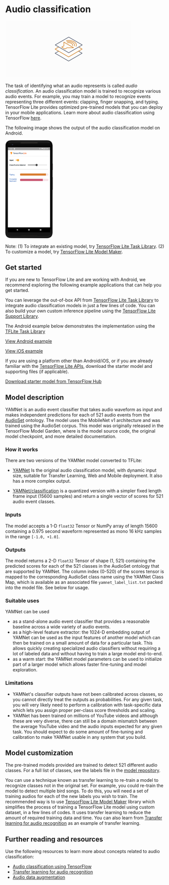 # Audio classification

<img src="../images/audio.png" class="attempt-right">

The task of identifying what an audio represents is called _audio
classification_. An audio classification model is trained to recognize various
audio events. For example, you may train a model to recognize events
representing three different events: clapping, finger snapping, and typing.
TensorFlow Lite provides optimized pre-trained models that you can deploy in
your mobile applications. Learn more about audio classification using TensorFlow
[here](https://www.tensorflow.org/tutorials/audio/simple_audio).

The following image shows the output of the audio classification model on
Android.

<img src="images/android_audio_classification.png" alt="Screenshot of Android example" width="30%">

Note: (1) To integrate an existing model, try
[TensorFlow Lite Task Library](https://www.tensorflow.org/lite/inference_with_metadata/task_library/audio_classifier).
(2) To customize a model, try
[TensorFlow Lite Model Maker](https://www.tensorflow.org/lite/models/modify/model_maker/audio_classification).

## Get started

If you are new to TensorFlow Lite and are working with Android, we recommend
exploring the following example applications that can help you get started.

You can leverage the out-of-box API from
[TensorFlow Lite Task Library](../../inference_with_metadata/task_library/audio_classifier.md)
to integrate audio classification models in just a few lines of code. You can
also build your own custom inference pipeline using the
[TensorFlow Lite Support Library](https://github.com/tensorflow/tensorflow/blob/master/tensorflow/lite/g3doc/inference_with_metadata/lite_support.md).

The Android example below demonstrates the implementation using the
[TFLite Task Library](https://github.com/tensorflow/examples/tree/master/lite/examples/audio_classification/android)

<a class="button button-primary" href="https://github.com/tensorflow/examples/tree/master/lite/examples/audio_classification/android">View
Android example</a>

<a class="button button-primary" href="https://github.com/tensorflow/examples/tree/master/lite/examples/sound_classification/ios">View
iOS example</a>

If you are using a platform other than Android/iOS, or if you are already
familiar with the
[TensorFlow Lite APIs](https://www.tensorflow.org/api_docs/python/tf/lite),
download the starter model and supporting files (if applicable).

<a class="button button-primary" href="https://tfhub.dev/google/lite-model/yamnet/classification/tflite/1?lite-format=tflite">Download
starter model from TensorFlow Hub</a>

## Model description

YAMNet is an audio event classifier that takes audio waveform as input and makes
independent predictions for each of 521 audio events from the
[AudioSet](https://g.co/audioset) ontology. The model uses the MobileNet v1
architecture and was trained using the AudioSet corpus. This model was
originally released in the TensorFlow Model Garden, where is the model source
code, the original model checkpoint, and more detailed documentation.

### How it works

There are two versions of the YAMNet model converted to TFLite:

*   [YAMNet](https://tfhub.dev/google/yamnet/1) Is the original audio
    classification model, with dynamic input size, suitable for Transfer
    Learning, Web and Mobile deployment. It also has a more complex output.

*   [YAMNet/classification](https://tfhub.dev/google/lite-model/yamnet/classification/tflite/1)
    is a quantized version with a simpler fixed length frame input (15600
    samples) and return a single vector of scores for 521 audio event classes.

### Inputs

The model accepts a 1-D `float32` Tensor or NumPy array of length 15600
containing a 0.975 second waveform represented as mono 16 kHz samples in the
range `[-1.0, +1.0]`.

### Outputs

The model returns a 2-D `float32` Tensor of shape (1, 521) containing the
predicted scores for each of the 521 classes in the AudioSet ontology that are
supported by YAMNet. The column index (0-520) of the scores tensor is mapped to
the corresponding AudioSet class name using the YAMNet Class Map, which is
available as an associated file `yamnet_label_list.txt` packed into the model
file. See below for usage.

### Suitable uses

YAMNet can be used

*   as a stand-alone audio event classifier that provides a reasonable baseline
    across a wide variety of audio events.
*   as a high-level feature extractor: the 1024-D embedding output of YAMNet can
    be used as the input features of another model which can then be trained on
    a small amount of data for a particular task. This allows quickly creating
    specialized audio classifiers without requiring a lot of labeled data and
    without having to train a large model end-to-end.
*   as a warm start: the YAMNet model parameters can be used to initialize part
    of a larger model which allows faster fine-tuning and model exploration.

### Limitations

*   YAMNet's classifier outputs have not been calibrated across classes, so you
    cannot directly treat the outputs as probabilities. For any given task, you
    will very likely need to perform a calibration with task-specific data which
    lets you assign proper per-class score thresholds and scaling.
*   YAMNet has been trained on millions of YouTube videos and although these are
    very diverse, there can still be a domain mismatch between the average
    YouTube video and the audio inputs expected for any given task. You should
    expect to do some amount of fine-tuning and calibration to make YAMNet
    usable in any system that you build.

## Model customization

The pre-trained models provided are trained to detect 521 different audio
classes. For a full list of classes, see the labels file in the
<a href="https://github.com/tensorflow/models/blob/master/research/audioset/yamnet/yamnet_class_map.csv">model
repository</a>.

You can use a technique known as transfer learning to re-train a model to
recognize classes not in the original set. For example, you could re-train the
model to detect multiple bird songs. To do this, you will need a set of training
audios for each of the new labels you wish to train. The recommended way is to
use
[TensorFlow Lite Model Maker](https://www.tensorflow.org/lite/models/modify/model_maker/audio_classification)
library which simplifies the process of training a TensorFlow Lite model using
custom dataset, in a few lines of codes. It uses transfer learning to reduce the
amount of required training data and time. You can also learn from
[Transfer learning for audio recognition](https://www.tensorflow.org/tutorials/audio/transfer_learning_audio)
as an example of transfer learning.

## Further reading and resources

Use the following resources to learn more about concepts related to audio
classification:

*   [Audio classification using TensorFlow](https://www.tensorflow.org/tutorials/audio/simple_audio)
*   [Transfer learning for audio recognition](https://www.tensorflow.org/tutorials/audio/transfer_learning_audio)
*   [Audio data augmentation](https://www.tensorflow.org/io/tutorials/audio)
